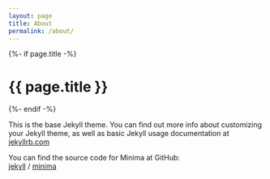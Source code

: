 ```yaml
---
layout: page
title: About
permalink: /about/
---
```


{%- if page.title -%}
<h1>{{ page.title }}</h1>
{%- endif -%}

This is the base Jekyll theme. You can find out more info about customizing your Jekyll theme, as well as basic Jekyll usage documentation at [jekyllrb.com](https://jekyllrb.com/)  

You can find the source code for Minima at GitHub:   
[jekyll][jekyll-organization] /
[minima](https://github.com/jekyll/minima)


[jekyll-organization]: https://github.com/jekyll 
